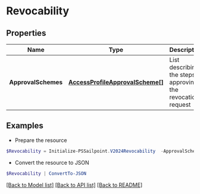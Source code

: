 # Revocability
## Properties

Name | Type | Description | Notes
------------ | ------------- | ------------- | -------------
**ApprovalSchemes** | [**AccessProfileApprovalScheme[]**](AccessProfileApprovalScheme.md) | List describing the steps in approving the revocation request | [optional] 

## Examples

- Prepare the resource
```powershell
$Revocability = Initialize-PSSailpoint.V2024Revocability  -ApprovalSchemes null
```

- Convert the resource to JSON
```powershell
$Revocability | ConvertTo-JSON
```

[[Back to Model list]](../README.md#documentation-for-models) [[Back to API list]](../README.md#documentation-for-api-endpoints) [[Back to README]](../README.md)

